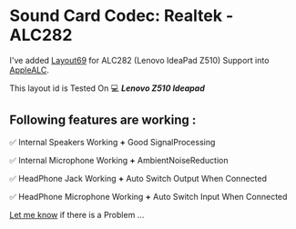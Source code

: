 # Sound Card Codec: __Realtek - ALC282__
I've added [Layout69](https://github.com/acidanthera/AppleALC/commit/7c56a1f748f9ac513774523581776262e77c3e0e) for ALC282 (Lenovo IdeaPad Z510) Support into [AppleALC](https://github.com/acidanthera/AppleALC).

This layout id is Tested On 💻 __*Lenovo Z510 Ideapad*__
## Following features are working :

✅ Internal Speakers Working __+__ Good SignalProcessing

✅ Internal Microphone Working __+__ AmbientNoiseReduction

✅ HeadPhone Jack Working __+__ Auto Switch Output When Connected

✅ HeadPhone Microphone Working __+__ Auto Switch Input When Connected
  
[Let me know](https://github.com/hoseinrez/AppleALC282/issues) if there is a Problem ...
